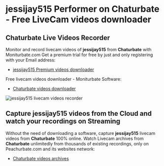 # jessijay515 Performer on Chaturbate - Free LiveCam videos downloader

## Chaturbate Live Videos Recorder

Monitor and record livecam videos of **jessijay515** from **Chaturbate** with Moniturbate.com
Get a premium trial for free by just and only registering with your Email address:
* [jessijay515 Premium videos downloader](https://moniturbate.com/request-demo-licence-key.html)

Free livecam videos downloader - Moniturbate Software:
* [Chaturbate videos downloader](https://moniturbate.com/moniturbate-download-software.html)

![jessijay515 livecam videos recorder](https://peachurnet.com/templates/moniturbate-software.png)


## Capture jessijay515 videos from the Cloud and watch your recordings on Streaming

Without the need of downloading a software, capture **jessijay515** livecam videos from **Chaturbate** 100% online.
Watch Livecam archives from **Chaturbate** unlimitedly from thousands of existing recordings, only on Peachurbate.com and its websites network:
* [Chaturbate videos archives](https://peachurnet.com/)